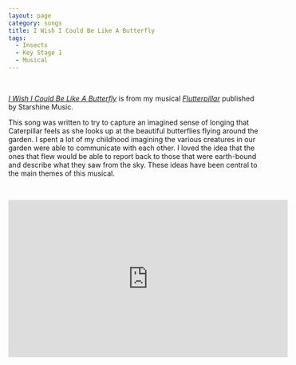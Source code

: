 ```yaml
---
layout: page
category: songs
title: I Wish I Could Be Like A Butterfly
tags:
  - Insects
  - Key Stage 1
  - Musical
---
```


&nbsp;

[*I Wish I Could Be Like A Butterfly*](https://www.starshine.co.uk/flutterpillar) is from my musical [*Flutterpillar*](https://www.starshine.co.uk/flutterpillar) published by Starshine Music. 

This song was written to try to capture an imagined sense of longing that Caterpillar feels as she looks up at the beautiful butterflies flying around the garden. I spent a lot of my childhood imagining the various creatures in our garden were able to communicate with each other. I loved the idea that the ones that flew would be able to report back to those that were earth-bound and describe what they saw from the sky. These ideas have been central to the main themes of this musical.

&nbsp;

<iframe width="560" height="315" src="https://www.youtube.com/embed/y4ABrrZWpKA" frameborder="0" allow="accelerometer; autoplay; clipboard-write; encrypted-media; gyroscope; picture-in-picture" allowfullscreen></iframe>

&nbsp;